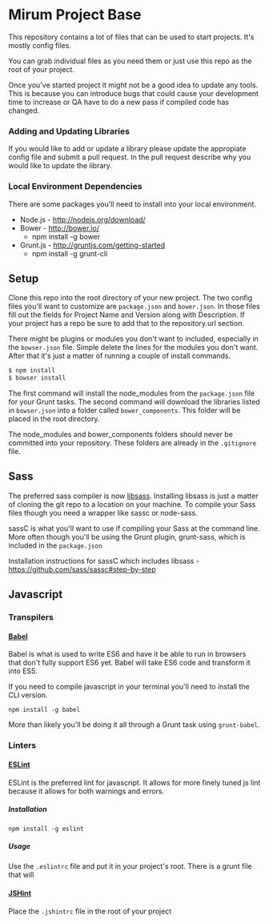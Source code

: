 # Mirum Project Base
This repository contains a lot of files that can be used to start projects. It's mostly config files.

You can grab individual files as you need them or just use this repo as the root of your project.

Once you've started project it might not be a good idea to update any tools. This is because you can introduce bugs that could cause your development time to increase or QA have to do a new pass if compiled code has changed.

### Adding and Updating Libraries

If you would like to add or update a library please update the appropiate config file and submit a pull request. In the pull request describe why you would like to update the library.

### Local Environment Dependencies

There are some packages you'll need to install into your local environment.

* Node.js - http://nodejs.org/download/
* Bower - http://bower.io/
    * npm install -g bower
* Grunt.js - http://gruntjs.com/getting-started
    * npm install -g grunt-cli

## Setup

Clone this repo into the root directory of your new project. The two config files you'll want to customize are `package.json` and `bower.json`. In those files fill out the fields for Project Name and Version along with Description. If your project has a repo be sure to add that to the repository.url section.

There might be plugins or modules you don't want to included, especially in the `bowser.json` file. Simple delete the lines for the modules you don't want. After that it's just a matter of running a couple of install commands.

```sh
$ npm install
$ bowser install
```

The first command will install the node_modules from the `package.json` file for your Grunt tasks. The second command will download the libraries listed in `bowser.json` into a folder called `bower_components`. This folder will be placed in the root directory.

The node_modules and bower_components folders should never be committed into your repository. These folders are already in the `.gitignore` file.

## Sass
The preferred sass compiler is now [libsass](https://github.com/sass/libsass). Installing libsass is just a matter of cloning the git repo to a location on your machine. To compile your Sass files though you need a wrapper like sassc or node-sass.

sassC is what you'll want to use if compiling your Sass at the command line. More often though you'll be using the Grunt plugin, grunt-sass, which is included in the `package.json`

Installation instructions for sassC which includes libsass - https://github.com/sass/sassc#step-by-step


## Javascript

### Transpilers

#### [Babel](https://babeljs.io/)

Babel is what is used to write ES6 and have it be able to run in browsers that don't fully support ES6 yet. Babel will take ES6 code and transform it into ES5.

If you need to compile javascript in your terminal you'll need to install the CLI version.

```
npm install -g babel
```

More than likely you'll be doing it all through a Grunt task using `grunt-babel`.

### Linters

#### [ESLint](http://eslint.org/)

ESLint is the preferred lint for javascript. It allows for more finely tuned js lint because it allows for both warnings and errors.

##### Installation

`npm install -g eslint`

##### Usage

Use the `.eslintrc` file and put it in your project's root. There is a grunt file that will

#### [JSHint](http://jshint.com/)

Place the `.jshintrc` file in the root of your project

